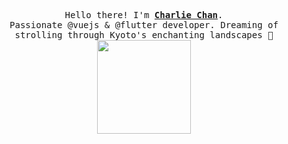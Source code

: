 <p align="center">
  <samp>
    Hello there! I'm <b><a rel="nofollow noopener noreferrer" target="_blank" href="https://github.com/shinlms404">Charlie Chan</a></b>.
    <br>Passionate @vuejs & @flutter developer. Dreaming of strolling through Kyoto's enchanting landscapes 🏯<br>
  </samp>
  
  <img src="https://github.com/shinlms404/shinlms404/blob/main/assets/mario-walking.gif" width="150"/>
</p>






